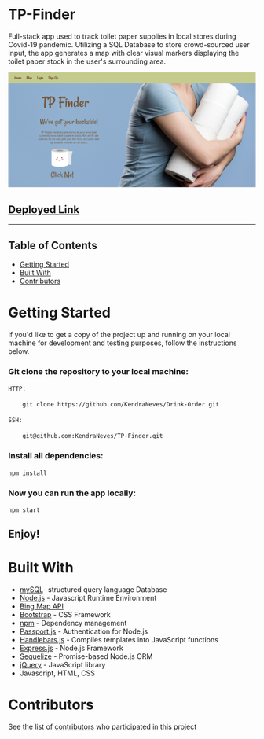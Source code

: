 # TP-Finder

Full-stack app used to track toilet paper supplies in local stores during Covid-19 pandemic. Utilizing a SQL Database to store crowd-sourced user input, the app generates a map with clear visual markers displaying the toilet paper stock in the user's surrounding area.

![Homepage](public/img/README-img/homepage.PNG)

## [Deployed Link](shrouded-sierra-79930.herokuapp.com/)

---

## Table of Contents

- [Getting Started](#getting-started)
- [Built With](#built-with)
- [Contributors](#contributors)

<!-- # Demo

This is the **Homepage**, this is what will appear when you first open the app:

![Homepage](public/img/README-img/homepage.PNG)

If you scroll down on the **homepage** you can see a carousel of our _glowing_ user reviews:

![User Reviews](public/img/README-img/carousel-1.PNG)

If you'd like to see toilet paper stock in your area, click the toilet paper cartoon with "Click Me" below it. You'll be redirected to the **map** page:
![Map page]()

Click on any pin on the map and details about that location will be displayed:
![Pin Modal]()

If you're a local store owner with an access key (demo key is "123"), go to _sign-up_ page, then proceed to the _login_ page to login:

![Login Page](public\img\README-img\login.PNG)

Once logged in, you can add toilet paper stock information to your respective company

![Add TP Stock]() -->

# Getting Started

If you'd like to get a copy of the project up and running on your local machine for development and testing purposes, follow the instructions below.

### Git clone the repository to your local machine:

    HTTP:

        git clone https://github.com/KendraNeves/Drink-Order.git

    SSH:

        git@github.com:KendraNeves/TP-Finder.git

### Install all dependencies:

    npm install

### Now you can run the app locally:

    npm start

## Enjoy!

# Built With

- [mySQL](https://www.mysql.com/)- structured query language Database
- [Node.js](https://nodejs.org/en/) - Javascript Runtime Environment
- [Bing Map API](https://www.microsoft.com/en-us/maps/choose-your-bing-maps-api)
- [Bootstrap](https://getbootstrap.com/) - CSS Framework
- [npm](https://www.npmjs.com/) - Dependency management
- [Passport.js](http://www.passportjs.org/) - Authentication for Node.js
- [Handlebars.js](https://handlebarsjs.com/) - Compiles templates into JavaScript functions
- [Express.js](https://expressjs.com/) - Node.js Framework
- [Sequelize](https://sequelize.org/) - Promise-based Node.js ORM
- [jQuery](https://jquery.com/) - JavaScript library
- Javascript, HTML, CSS

# Contributors

See the list of [contributors](https://github.com/Linkm1993/TP-Finder/graphs/contributors) who participated in this project
